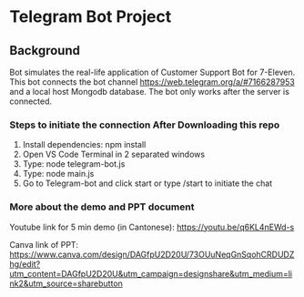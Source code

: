 # Telegram Bot Project

## Background
Bot simulates the real-life application of Customer Support Bot for 7-Eleven. This bot connects the bot channel https://web.telegram.org/a/#7166287953 and a local host Mongodb database. The bot only works after the server is connected.

### Steps to initiate the connection After Downloading this repo
1. Install dependencies: npm install
2. Open VS Code Terminal in 2 separated windows
3. Type: node telegram-bot.js
4. Type: node main.js
5. Go to Telegram-bot and click start or type /start to initiate the chat


### More about the demo and PPT document
Youtube link for 5 min demo (in Cantonese): https://youtu.be/q6KL4nEWd-s

Canva link of PPT: https://www.canva.com/design/DAGfpU2D20U/73OUuNeqGnSqohCRDUDZhg/edit?utm_content=DAGfpU2D20U&utm_campaign=designshare&utm_medium=link2&utm_source=sharebutton

